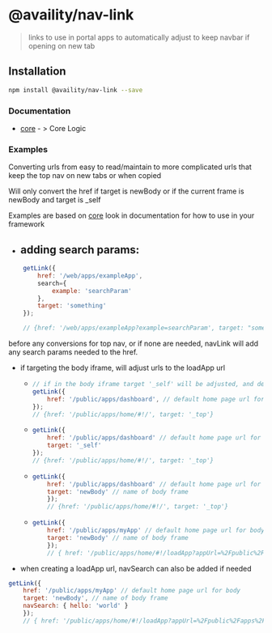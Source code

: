 # @availity/nav-link

> links to use in portal apps to automatically adjust to keep navbar if opening on new tab

## Installation

```bash
npm install @availity/nav-link --save
```

### Documentation

-   [core](core/README.md) - > Core Logic

### Examples

Converting urls from easy to read/maintain to more complicated urls that keep the top nav on new tabs or when copied

Will only convert the href if target is newBody or if the current frame is newBody and target is \_self

Examples are based on [core](core/README.md) look in documentation for how to use in your framework

-   ## adding search params:

```javascript
    getLink({
        href: '/web/apps/exampleApp',
        search={
            example: 'searchParam'
        },
        target: 'something'
    });

    // {href: '/web/apps/exampleApp?example=searchParam', target: "something"}
```

before any conversions for top nav, or if none are needed, navLink will add any search params needed to the href.

-   if targeting the body iframe, will adjust urls to the loadApp url

    -   ```javascript
        // if in the body iframe target '_self' will be adjusted, and default target is '_self'
        getLink({
            href: '/public/apps/dashboard', // default home page url for body
        });
        // {href: '/public/apps/home/#!/', target: '_top'}
        ```

    -   ```javascript
        getLink({
            href: '/public/apps/dashboard' // default home page url for body
            target: '_self'
        });
        // {href: '/public/apps/home/#!/', target: '_top'}
        ```
    -   ```javascript
        getLink({
            href: '/public/apps/dashboard' // default home page url for body
            target: 'newBody' // name of body frame
            });
            // {href: '/public/apps/home/#!/', target: '_top'}
        ```
    -   ```javascript
        getLink({
            href: '/public/apps/myApp' // default home page url for body
            target: 'newBody' // name of body frame
            });
            // { href: '/public/apps/home/#!/loadApp?appUrl=%2Fpublic%2Fapps%2FmyApp', target: '_top' }
        ```

-   when creating a loadApp url, navSearch can also be added if needed

```javascript
getLink({
    href: '/public/apps/myApp' // default home page url for body
    target: 'newBody', // name of body frame
    navSearch: { hello: 'world' }
    });
    // { href: '/public/apps/home/#!/loadApp?appUrl=%2Fpublic%2Fapps%2FmyApp&hello=world', target: '_top' }
```
